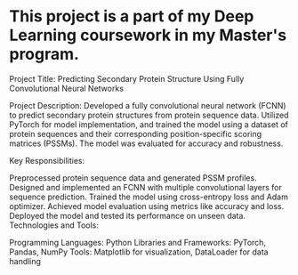 # This project is a part of my Deep Learning coursework in my Master's program.

Project Title: Predicting Secondary Protein Structure Using Fully Convolutional Neural Networks

Project Description:
Developed a fully convolutional neural network (FCNN) to predict secondary protein structures from protein sequence data. Utilized PyTorch for model implementation, and trained the model using a dataset of protein sequences and their corresponding position-specific scoring matrices (PSSMs). The model was evaluated for accuracy and robustness.

Key Responsibilities:

Preprocessed protein sequence data and generated PSSM profiles.
Designed and implemented an FCNN with multiple convolutional layers for sequence prediction.
Trained the model using cross-entropy loss and Adam optimizer.
Achieved model evaluation using metrics like accuracy and loss.
Deployed the model and tested its performance on unseen data.
Technologies and Tools:

Programming Languages: Python
Libraries and Frameworks: PyTorch, Pandas, NumPy
Tools: Matplotlib for visualization, DataLoader for data handling
